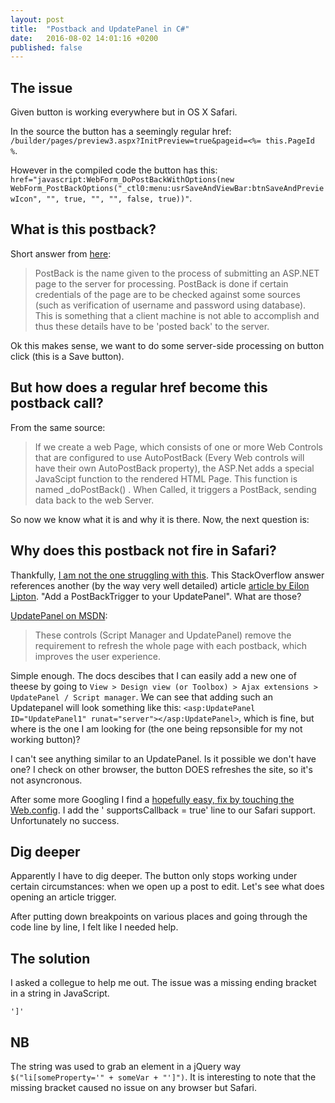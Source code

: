```yaml
---
layout: post
title:  "Postback and UpdatePanel in C#"
date:   2016-08-02 14:01:16 +0200
published: false
---
```


## The issue

Given button is working everywhere but in OS X Safari.

In the source the button has a seemingly regular href: `/builder/pages/preview3.aspx?InitPreview=true&pageid=<%= this.PageId %`.

However in the compiled code the button has this: `href="javascript:WebForm_DoPostBackWithOptions(new WebForm_PostBackOptions("_ctl0:menu:usrSaveAndViewBar:btnSaveAndPreviewIcon", "", true, "", "", false, true))"`.

## What is this postback?

Short answer from [here](http://www.c-sharpcorner.com/uploadfile/2f73dd/what-is-postback-in-Asp-Net/):

> PostBack is the name given to the process of submitting an ASP.NET page to the server for processing. PostBack is done if certain credentials of the page are to be checked against some sources (such as verification of username and password using database). This is something that a client machine is not able to accomplish and thus these details have to be 'posted back' to the server.

Ok this makes sense, we want to do some server-side processing on button click (this is a Save button).

## But how does a regular href become this postback call?

From the same source:

> If we create a web Page, which consists of one or more Web Controls that are configured to use AutoPostBack (Every Web controls will have their own AutoPostBack property), the ASP.Net adds a special JavaScipt function to the rendered HTML Page. This function is named _doPostBack() . When Called, it triggers a PostBack, sending data back to the web Server.

So now we know what it is and why it is there. Now, the next question is:

## Why does this postback not fire in Safari?
Thankfully, [I am not the one struggling with this](http://stackoverflow.com/questions/9995546/postback-not-firing-with-safari-5-1-5). This StackOverflow answer references another (by the way very well detailed) article [article by Eilon Lipton](http://weblogs.asp.net/leftslipper/sys-webforms-pagerequestmanagerparsererrorexception-what-it-is-and-how-to-avoid-it). "Add a PostBackTrigger to your UpdatePanel". What are those?

[UpdatePanel on MSDN](https://msdn.microsoft.com/en-us/library/bb399001.aspx):

> These controls (Script Manager and UpdatePanel) remove the requirement to refresh the whole page with each postback, which improves the user experience. 

Simple enough. The docs descibes that I can easily add a new one of theese by going to `View > Design view (or Toolbox) > Ajax extensions > UpdatePanel / Script manager`. We can see that adding such an Updatepanel will look something like this: `<asp:UpdatePanel ID="UpdatePanel1" runat="server"></asp:UpdatePanel>`, which is fine, but where is the one I am looking for (the one being repsonsible for my not working button)?

I can't see anything similar to an UpdatePanel. Is it possible we don't have one?
I check on other browser, the button DOES refreshes the site, so it's not asyncronous.

After some more Googling I find a [hopefully easy, fix by touching the Web.config](http://tracyswebdesign.blogspot.dk/2015/10/button-wont-postback-with-ios-9.html). I add the ' supportsCallback = true' line to our Safari support. Unfortunately no success.

## Dig deeper
Apparently I have to dig deeper. The button only stops working under certain circumstances: when we open up a post to edit. Let's see what does opening an article trigger.

After putting down breakpoints on various places and going through the code line by line, I felt like I needed help.

## The solution
I asked a collegue to help me out. The issue was a missing ending bracket in a string in JavaScript.

```
']'
```

## NB
The string was used to grab an element in a jQuery way `$("li[someProperty='" + someVar + "']")`.
It is interesting to note that the missing bracket caused no issue on any browser but Safari.